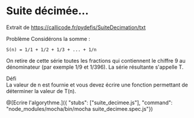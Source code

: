 # Suite décimée...
  Extrait de https://callicode.fr/pydefis/SuiteDecimation/txt
  
  Problème
  Considérons la somme :
  
    S(n) = 1/1 + 1/2 + 1/3 + ... + 1/n
  
  On retire de cette série toutes les fractions qui contiennent le chiffre 9 au dénominateur (par exemple 1/9 et 1/396). La série résultante s'appelle T.
  
  Défi
  <br/>La valeur de n est fournie et vous devez écrire une fonction permettant de déterminer la valeur de T(n).
  
@[Ecrire l'algorythme.]({ "stubs": ["suite_decimee.js"], "command": "node_modules/mocha/bin/mocha suite_decimee.spec.js"})
